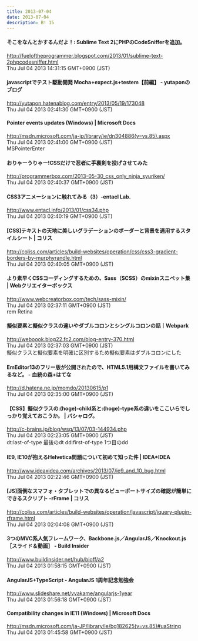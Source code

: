 ```yaml
---
title: 2013-07-04
date: 2013-07-04
description: B! 15
---
```


#### そこをなんとかするんだよ！: Sublime Text 2にPHPのCodeSnifferを追加。
http://fueloftheprogrammer.blogspot.com/2013/01/sublime-text-2phpcodesniffer.html<br>
Thu Jul 04 2013 14:31:15 GMT+0900 (JST)<br>


#### javascriptでテスト駆動開発 Mocha+expect.js+testem【前編】 - yutaponのブログ
http://yutapon.hatenablog.com/entry/2013/05/19/173048<br>
Thu Jul 04 2013 02:41:30 GMT+0900 (JST)<br>


#### Pointer events updates (Windows) | Microsoft Docs
http://msdn.microsoft.com/ja-jp/library/ie/dn304886(v=vs.85).aspx<br>
Thu Jul 04 2013 02:41:00 GMT+0900 (JST)<br>
MSPointerEnter


#### おりゃーうりゃー!CSSだけで忍者に手裏剣を投げさせてみた
http://programmerbox.com/2013-05-30_css_only_ninja_syuriken/<br>
Thu Jul 04 2013 02:40:37 GMT+0900 (JST)<br>


#### CSS3アニメーションに触れてみる（3）-entacl Lab.
http://www.entacl.info/2013/01/css34.php<br>
Thu Jul 04 2013 02:40:19 GMT+0900 (JST)<br>


####   [CSS]テキストの天地に美しいグラデーションのボーダーと背景を適用するスタイルシート | コリス
http://coliss.com/articles/build-websites/operation/css/css3-gradient-borders-by-murphyrandle.html<br>
Thu Jul 04 2013 02:40:05 GMT+0900 (JST)<br>


#### より素早くCSSコーディングするための、Sass（SCSS）のmixinスニペット集 | Webクリエイターボックス
http://www.webcreatorbox.com/tech/sass-mixin/<br>
Thu Jul 04 2013 02:37:11 GMT+0900 (JST)<br>
rem Retina


####  擬似要素と擬似クラスの違いやダブルコロンとシングルコロンの話｜Webpark
http://weboook.blog22.fc2.com/blog-entry-370.html<br>
Thu Jul 04 2013 02:37:03 GMT+0900 (JST)<br>
擬似クラスと擬似要素を明確に区別するため擬似要素はダブルコロンにした


#### EmEditor13のフリー版が公開されたので、HTML5.1用構文ファイルを書いてみるなど。 - 血統の森+はてな
http://d.hatena.ne.jp/momdo/20130615/p1<br>
Thu Jul 04 2013 02:35:00 GMT+0900 (JST)<br>


#### 【CSS】擬似クラスの:(hoge)-child系と:(hoge)-type系の違いをここいらでしっかり覚えておこうか。 | バシャログ。
http://c-brains.jp/blog/wsg/13/07/03-144934.php<br>
Thu Jul 04 2013 02:23:05 GMT+0900 (JST)<br>
dt:last-of-type 最後のdt dd:first-of-type 1つ目のdd


#### IE9, IE10が抱えるHelvetica問題について初めて知った件 | IDEA*IDEA
http://www.ideaxidea.com/archives/2013/07/ie9_and_10_bug.html<br>
Thu Jul 04 2013 02:22:46 GMT+0900 (JST)<br>


####   [JS]面倒なスマフォ・タブレットでの異なるビューポートサイズの確認が簡単にできるスクリプト -rFrame | コリス
http://coliss.com/articles/build-websites/operation/javascript/jquery-plugin-rframe.html<br>
Thu Jul 04 2013 02:04:08 GMT+0900 (JST)<br>


#### 3つのMVC系人気フレームワーク、Backbone.js／AngularJS／Knockout.js ［スライド＆動画］ - Build Insider
http://www.buildinsider.net/hub/bioff/a2<br>
Thu Jul 04 2013 01:58:15 GMT+0900 (JST)<br>


#### AngularJS+TypeScript - AngularJS 1周年記念勉強会
http://www.slideshare.net/vvakame/angularjs-1year<br>
Thu Jul 04 2013 01:56:18 GMT+0900 (JST)<br>


#### Compatibility changes in IE11 (Windows) | Microsoft Docs
http://msdn.microsoft.com/ja-JP/library/ie/bg182625(v=vs.85)#uaString<br>
Thu Jul 04 2013 01:45:58 GMT+0900 (JST)<br>


